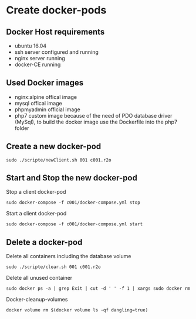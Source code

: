 # Create docker-pods

## Docker Host requirements
- ubuntu 16.04 
- ssh server configured and running
- nginx server running 
- docker-CE running 

## Used Docker images
- nginx:alpine offical image 
- mysql offical image 
- phpmyadmin official image 
- php7 custom image because of the need of PDO database driver (MySql), to build the docker image use the Dockerfile into the php7 folder

## Create a new docker-pod 
```
sudo ./scripte/newClient.sh 001 c001.r2o 
```

## Start and Stop the new docker-pod
Stop a client docker-pod
```
sudo docker-compose -f c001/docker-compose.yml stop
```

Start a client docker-pod
```
sudo docker-compose -f c001/docker-compose.yml start
```

## Delete a docker-pod 
Delete all containers including the database volume
```
sudo ./scripte/clear.sh 001 c001.r2o 
```

Delete all unused container 
```
sudo docker ps -a | grep Exit | cut -d ' ' -f 1 | xargs sudo docker rm
```

Docker-cleanup-volumes
```
docker volume rm $(docker volume ls -qf dangling=true)
```



